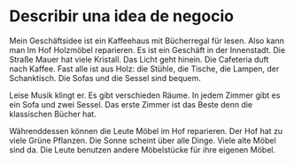 # Describir una idea de negocio

Mein Geschäftsidee ist ein Kaffeehaus mit Bücherregal für lesen. Also kann man Im Hof Holzmöbel reparieren.
Es ist ein Geschäft in der Innenstadt. Die Straße Mauer hat viele Kristall. Das Licht geht hinein.
Die Cafeteria duft nach Kaffee. Fast alle ist aus Holz: die Stühle, die Tische, die Lampen, der Schanktisch. Die Sofas und die Sessel sind bequem.

Leise Musik klingt er. Es gibt verschieden Räume. In jedem Zimmer gibt es ein Sofa und zwei Sessel. Das erste Zimmer ist das Beste denn die klassischen Bücher hat.

Währenddessen können die Leute Möbel im Hof reparieren.
Der Hof hat zu viele Grüne Pflanzen. Die Sonne scheint über alle Dinge.
Viele alte Möbel sind da. Die Leute benutzen andere Möbelstücke für ihre eigenen Möbel.
